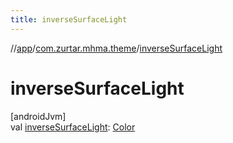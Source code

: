 ```yaml
---
title: inverseSurfaceLight
---
```

//[app](../../index.html)/[com.zurtar.mhma.theme](index.html)/[inverseSurfaceLight](inverse-surface-light.html)



# inverseSurfaceLight



[androidJvm]\
val [inverseSurfaceLight](inverse-surface-light.html): [Color](https://developer.android.com/reference/kotlin/androidx/compose/ui/graphics/Color.html)



